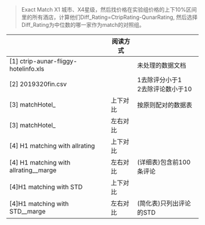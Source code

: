 > Exact Match X1 城市、X4星级，然后找价格在实验组价格的上下10%区间里的所有酒店，计算他们Diff_Rating=CtripRating-QunarRating, 然后选择Diff_Rating为中位数的哪一家作为match的对照组。

|                                       | 阅读方式 |                                       |
| ------------------------------------- | -------- | ------------------------------------- |
| [1] ctrip-aunar-fliggy-hotelinfo.xls  |          | 未处理的数据文档                      |
| [2] 2019320fin.csv                    |          | 1去除评分小于1<br />2去除评论数小于10 |
| [3] matchHotel_                       | 上下对比 | 按原则配对的数据表                    |
| [3] matchHotel_                       | 左右对比 |                                       |
| [4] H1 matching with allrating        | 上下对比 |                                       |
| [4] H1 matching with allrating__marge | 左右对比 | (详细表)包含前100条评论               |
| [4]H1 matching with STD               | 上下对比 |                                       |
| [4]H1 matching with STD__marge        | 左右对比 | (简化表)只列出评论的STD               |


